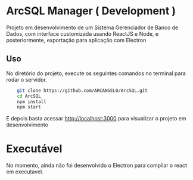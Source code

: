 # ArcSQL Manager ( Development )

Projeto em desenvolvimento de um Sistema Gerenciador de Banco de Dados, com interface customizada usando ReactJS e Node, e
posteriormente, exportação para aplicação com Electron

## Uso

No diretório do projeto, execute os seguintes comandos no terminal
para rodar o servidor.
```bash
    git clone https://github.com/ARCANGEL0/ArcSQL.git
    cd ArcSQL
    npm install
    npm start
```
E depois basta acessar [http://localhost:3000](http://localhost:3000) para visualizar
o projeto em desenvolvimento





# Executável 

No momento, ainda não foi desenvolvido o Electron para compilar o react em executavel.